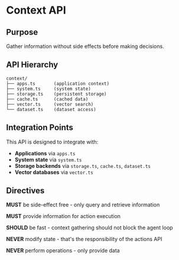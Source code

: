 # Context API

## Purpose

Gather information without side effects before making decisions.

## API Hierarchy

```
context/
├── apps.ts       (application context)
├── system.ts     (system state)
├── storage.ts    (persistent storage)
├── cache.ts      (cached data)
├── vector.ts     (vector search)
└── dataset.ts    (dataset access)
```

## Integration Points

This API is designed to integrate with:

- **Applications** via `apps.ts`
- **System state** via `system.ts`
- **Storage backends** via `storage.ts`, `cache.ts`, `dataset.ts`
- **Vector databases** via `vector.ts`

## Directives

**MUST** be side-effect free - only query and retrieve information

**MUST** provide information for action execution

**SHOULD** be fast - context gathering should not block the agent loop

**NEVER** modify state - that's the responsibility of the actions API

**NEVER** perform operations - only provide data

